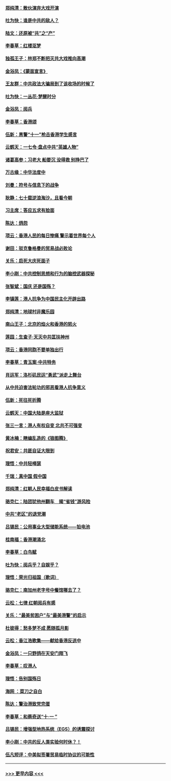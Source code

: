 #### [郑纯清：散伙演弃大戏开演](../pages/nsc993/n11570826.md?t=10060501) 
#### [吐为快：谁是中共的敌人？](../pages/nsc993/n11570817.md?t=10060501) 
#### [陆文：还原被“共”之“产”](../pages/nsc993/n11570798.md?t=10060501) 
#### [李春草：红楼沤梦](../pages/nsc993/n11569673.md?t=10060501) 
#### [独孤王子：林郑不断把灭共大戏推向高潮](../pages/nsc993/n11569381.md?t=10060501) 
#### [金浴凤：《蒙面宣言》](../pages/nsc993/n11569368.md?t=10060501) 
#### [王友群：中共政法大骗局到了该收场的时候了](../pages/nsc993/n11568940.md?t=10060501) 
#### [吐为快：一丛花‧梦醒时分](../pages/nsc993/n11567491.md?t=10060501) 
#### [金浴凤：阅兵](../pages/nsc993/n11567454.md?t=10060501) 
#### [李春草：香港颂](../pages/nsc993/n11567444.md?t=10060501) 
#### [伍新：黑警“十一”枪击香港学生感言](../pages/nsc993/n11567426.md?t=10060501) 
#### [云鹤天：一七令‧盘点中共“英雄人物”](../pages/nsc993/n11567091.md?t=10060501) 
#### [诸葛高参：习老大 船要沉 没得救 别挣巴了](../pages/nsc993/n11566976.md?t=10060501) 
#### [万古缘：中华法度中](../pages/nsc993/n11566726.md?t=10060501) 
#### [刘曼：符号与信息下的战争](../pages/nsc993/n11564655.md?t=10060501) 
#### [耿静：七十载逆浪淘沙，且看今朝](../pages/nsc993/n11564520.md?t=10060501) 
#### [习主席：答应五求有脸面](../pages/nsc993/n11563953.md?t=10060501) 
#### [陈达：鸽怨](../pages/nsc993/n11561879.md?t=10060501) 
#### [项云：香港人民的每日惨痛  警示着世界每个人](../pages/nsc993/n11559273.md?t=10060501) 
#### [谢田：驳克鲁格曼的贸易战必败论](../pages/nsc993/n11555840.md?t=10060501) 
#### [关乐：启死大庆死面子](../pages/nsc993/n11556823.md?t=10060501) 
#### [李小刚：中共控制思想和行为的脑控武器探秘](../pages/nsc993/n11556776.md?t=10060501) 
#### [张智斌：国庆  还是国殇？](../pages/nsc993/n11556617.md?t=10060501) 
#### [李镇莲：港人抗争为中国民主化开辟出路](../pages/nsc993/n11556570.md?t=10060501) 
#### [郑纯清：地球村非魔乐园](../pages/nsc993/n11555415.md?t=10060501) 
#### [南山王子：北京的焰火和香港的怒火](../pages/nsc993/n11555318.md?t=10060501) 
#### [莲园：生查子·天灭中共匡扶神州](../pages/nsc993/n11555302.md?t=10060501) 
#### [项云：香港同胞不要单独出行](../pages/nsc993/n11555276.md?t=10060501) 
#### [李春草：青玉案‧中共特务](../pages/nsc993/n11552356.md?t=10060501) 
#### [肖运军：洛杉矶民运“勇武”派走上舞台](../pages/nsc993/n11551595.md?t=10060501) 
#### [从中共迫害法轮功的邪恶看港人抗争意义](../pages/nsc993/n11540858.md?t=10060501) 
#### [伍新：死往死折腾](../pages/nsc993/n11550174.md?t=10060501) 
#### [云鹤天：中国大陆是座大监狱](../pages/nsc993/n11550155.md?t=10060501) 
#### [张三一言：港人有权自变 北共不可强变](../pages/nsc993/n11550132.md?t=10060501) 
#### [黄冰楠：瞎编乱造的《狼图腾》](../pages/nsc993/n11550082.md?t=10060501) 
#### [祝君安：共匪自证大限到](../pages/nsc993/n11550041.md?t=10060501) 
#### [理悟：中共轻嘚瑟](../pages/nsc993/n11547978.md?t=10060501) 
#### [千瑞：真中国 假中国](../pages/nsc993/n11547865.md?t=10060501) 
#### [郑纯清：红朝人民幸福白皮书解读](../pages/nsc993/n11547499.md?t=10060501) 
#### [骆克仁：陆团犹他州翻车　揭“省钱”游风险](../pages/nsc993/n11546977.md?t=10060501) 
#### [中共“老区”的退党潮](../pages/nsc993/n11545995.md?t=10060501) 
#### [吕锡民：公用事业大型储能系统——铅电池](../pages/nsc993/n11545701.md?t=10060501) 
#### [桂南福：香港潮涌北](../pages/nsc993/n11545682.md?t=10060501) 
#### [李春草：白鸟赋](../pages/nsc993/n11545663.md?t=10060501) 
#### [吐为快：阅兵乎？自娱乎？](../pages/nsc993/n11545625.md?t=10060501) 
#### [理悟：荣光归祖国（歌词）](../pages/nsc993/n11545616.md?t=10060501) 
#### [骆克仁：南加州老字号中餐馆哪去了？](../pages/nsc993/n11545120.md?t=10060501) 
#### [云松：七律 红朝阅兵有感](../pages/nsc993/n11542394.md?t=10060501) 
#### [关乐：“最美贫困户”与“最美港警”的启示](../pages/nsc993/n11542252.md?t=10060501) 
#### [杜彼得：愁多梦不成 愿随孤月影](../pages/nsc993/n11540296.md?t=10060501) 
#### [云松：香江浩歌集——献给香港反送中](../pages/nsc993/n11540149.md?t=10060501) 
#### [金浴凤：一只野鸽在天安门翔飞](../pages/nsc993/n11540280.md?t=10060501) 
#### [李春草：叹港人](../pages/nsc993/n11540119.md?t=10060501) 
#### [理悟：告别国殇日](../pages/nsc993/n11539610.md?t=10060501) 
#### [海网 ：菜刀之自白](../pages/nsc993/n11539597.md?t=10060501) 
#### [陈达：警治港致党完蛋](../pages/nsc993/n11538127.md?t=10060501) 
#### [李春草：和蔡奇送“十·一 ”](../pages/nsc993/n11537810.md?t=10060501) 
#### [吕锡民：增强型地热系统（EGS）的诱震探讨](../pages/nsc993/n11537765.md?t=10060501) 
#### [李小刚：中共的反人类实验何时休？！](../pages/nsc993/n11537669.md?t=10060501) 
#### [伍凡短评：中美拟签署贸易临时协议的可能性](../pages/nsc993/n11536773.md?t=10060501) 

----
#### [ >>> 更早内容 <<< ](../indexes/nsc993-earlier.md)
